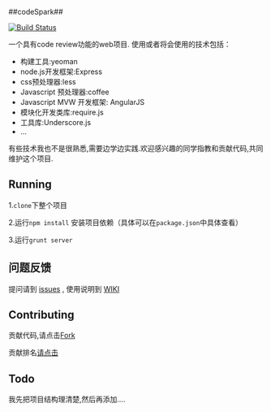 ##codeSpark##

[![Build Status](https://travis-ci.org/devqin/codespark.png)](https://travis-ci.org/devqin/codespark)

一个具有code review功能的web项目.
使用或者将会使用的技术包括：
> 
- 构建工具:yeoman
- node.js开发框架:Express
- css预处理器:less
- Javascript 预处理器:coffee
- Javascript MVW 开发框架: AngularJS
- 模块化开发类库:require.js
- 工具库:Underscore.js
- ...

有些技术我也不是很熟悉,需要边学边实践.欢迎感兴趣的同学指教和贡献代码,共同维护这个项目.

## Running ##

1.`clone`下整个项目

2.运行`npm install` 安装项目依赖（具体可以在`package.json`中具体查看）

3.运行`grunt server`



## 问题反馈 ##

提问请到 [issues](https://github.com/devqin/codespark/issues) , 使用说明到 [WIKI](https://github.com/devqin/codespark/wiki)

## Contributing ##

贡献代码,请点击[Fork](https://github.com/devqin/codespark/fork "Fork")

贡献排名[请点击](https://github.com/devqin/codespark/graphs/contributors)

## Todo ##

我先把项目结构理清楚,然后再添加....










